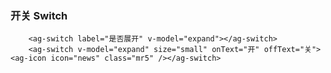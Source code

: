 ### 开关 Switch
<div class="component-wrapper">
    <ag-switch label="是否展开" v-model="expand"></ag-switch>
</div>

<div class="component-wrapper">
    <ag-switch v-model="expand" size="small" onText="开" offText="关"><ag-icon icon="news" class="mr5" /></ag-switch>
</div>

```vue
    <ag-switch label="是否展开" v-model="expand"></ag-switch>
    <ag-switch v-model="expand" size="small" onText="开" offText="关"><ag-icon icon="news" class="mr5" /></ag-switch>
```

<script>
    import Vue from 'vue'
    import AngeUI from '../../src'
    import '@scss/ange.scss'
    import '@/scss/docs.scss'
    Vue.use(AngeUI)

    export default {
        data () {
            return {
                expand: false
            }
        }
    }
</script>